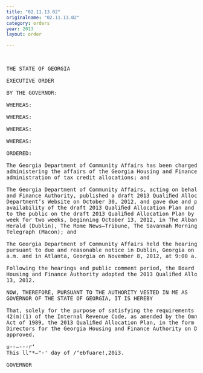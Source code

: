 ```yaml
---
title: "02.11.13.02"
originalname: "02.11.13.02"
category: orders
year: 2013
layout: order

---
```

<pre>
 

THE STATE OF GEORGIA

EXECUTIVE ORDER

BY THE GOVERNOR:

WHEREAS:

WHEREAS:

WHEREAS:

WHEREAS:

ORDERED:

The Georgia Department of Community Affairs has been charged with the responsibility of
administering the affairs of the Georgia Housing and Finance Authority, including the
administration of tax credit allocations; and

The Georgia Department of Community Affairs, acting on behalf of the Georgia Housing
and Finance Authority, published a draft 2013 Qualiﬁed Allocation Plan on the
Department’s Website on October 30, 2012, and gave due and public notice of the
availability of the draft 2013 Qualiﬁed Allocation Plan and of the hearings which were open
to the public on the draft 2013 Qualiﬁed Allocation Plan by running advertisements once a
week for two weeks, beginning October 13, 2012, in The Albany Herald, The Courier
Herald (Dublin), The Rome News—Tribune, The Savannah Morning News and The
Telegraph (Macon); and

The Georgia Department of Community Affairs held the hearings open to the public
pursuant to due and reasonable notice in Dublin, Georgia on November 6, 2012, at 10:00
a.m. and in Atlanta, Georgia on November 8, 2012, at 9:00 a.m.; and

Following the hearings and public comment period, the Board of Directors for the Georgia
Housing and Finance Authority adopted the 2013 Qualiﬁed Allocation Plan on December
13, 2012.

NOW, THEREFORE, PURSUANT TO THE AUTHORITY VESTED IN ME AS
GOVERNOR OF THE STATE OF GEORGIA, IT IS HEREBY

That, solely for the purpose of satisfying the requirements for such approval under Section
42(m)(1) of the Internal Revenue Code, as amended by the Omnibus Budget Reconciliation
Act of 1989, the 2013 Qualiﬁed Allocation Plan, in the form approved by the Board of
Directors for the Georgia Housing and Finance Authority on December 13, 2012, is
approved.

u--—---r‘
This ll"*—"-' day of /‘ebfuare!,20i3.

GOVERNOR

</pre>
